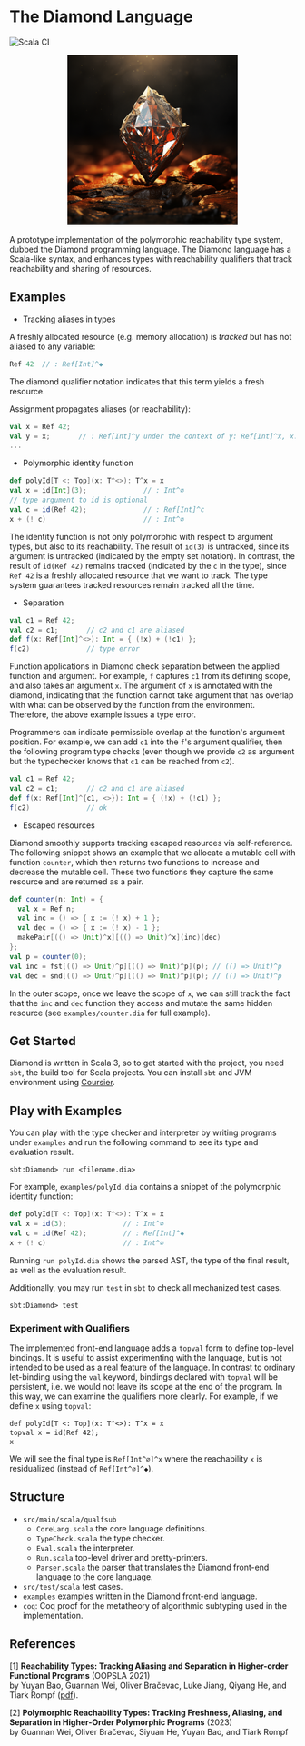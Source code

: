 # The Diamond Language

![Scala CI](https://github.com/Kraks/Diamond-lang/actions/workflows/scala.yml/badge.svg)

<p align="center">
<img src="rusty_diamond.png?raw=true" alt="A rusty diamond by Midjourney" width="300px" height="300px"/>
</p>

A prototype implementation of the polymorphic reachability type system, dubbed
the Diamond programming language.  The Diamond language has a Scala-like
syntax, and enhances types with reachability qualifiers that track
reachability and sharing of resources.

## Examples

- Tracking aliases in types

A freshly allocated resource (e.g. memory allocation) is _tracked_ but has not
aliased to any variable:
```scala
Ref 42  // : Ref[Int]^◆
```
The diamond qualifier notation indicates that this term yields a fresh resource.

Assignment propagates aliases (or reachability):

```scala
val x = Ref 42;
val y = x;       // : Ref[Int]^y under the context of y: Ref[Int]^x, x: Ref[Int]^◆
...
```

- Polymorphic identity function

```scala
def polyId[T <: Top](x: T^<>): T^x = x
val x = id[Int](3);              // : Int^∅
// type argument to id is optional
val c = id(Ref 42);              // : Ref[Int]^c
x + (! c)                        // : Int^∅
```

The identity function is not only polymorphic with respect to argument types, but also
to its reachability.
The result of `id(3)` is untracked, since its argument is untracked (indicated
by the empty set notation).
In contrast, the result of `id(Ref 42)` remains tracked (indicated by the `c`
in the type), since `Ref 42` is a freshly allocated resource that we want to
track.
The type system guarantees tracked resources remain tracked all the time.

- Separation

``` scala
val c1 = Ref 42;
val c2 = c1;       // c2 and c1 are aliased
def f(x: Ref[Int]^<>): Int = { (!x) + (!c1) };
f(c2)              // type error
```

Function applications in Diamond check separation between the applied function and argument.
For example, `f` captures `c1` from its defining scope, and also takes an argument `x`.
The argument of `x` is annotated with the diamond, indicating that the function cannot
take argument that has overlap with what can be observed by the function from the environment.
Therefore, the above example issues a type error.

Programmers can indicate permissible overlap at the function's argument position.
For example, we can add `c1` into the `f`'s argument qualifier, then the following
program type checks (even though we provide `c2` as argument but the typechecker knows
that `c1` can be reached from `c2`).

``` scala
val c1 = Ref 42;
val c2 = c1;       // c2 and c1 are aliased
def f(x: Ref[Int]^{c1, <>}): Int = { (!x) + (!c1) };
f(c2)              // ok
```

- Escaped resources

Diamond smoothly supports tracking escaped resources via self-reference.
The following snippet shows an example that we allocate
a mutable cell with function `counter`, which then returns
two functions to increase and decrease the mutable cell.
These two functions they capture the same resource and are
returned as a pair.

```scala
def counter(n: Int) = {
  val x = Ref n;
  val inc = () => { x := (! x) + 1 };
  val dec = () => { x := (! x) - 1 };
  makePair[(() => Unit)^x][(() => Unit)^x](inc)(dec)
};
val p = counter(0);
val inc = fst[(() => Unit)^p][(() => Unit)^p](p); // (() => Unit)^p
val dec = snd[(() => Unit)^p][(() => Unit)^p](p); // (() => Unit)^p
```

In the outer scope, once we leave the scope of `x`, we can still track
the fact that the `inc` and `dec` function they access and mutate the same
hidden resource (see `examples/counter.dia` for full example).

## Get Started

Diamond is written in Scala 3, so to get started with the project, you need
`sbt`, the build tool for Scala projects.  You can install `sbt` and JVM
environment using [Coursier](https://get-coursier.io/docs/cli-installation).

## Play with Examples

You can play with the type checker and interpreter by writing programs under `examples` and run
the following command to see its type and evaluation result.

```
sbt:Diamond> run <filename.dia>
```

For example, `examples/polyId.dia` contains a snippet of the polymorphic identity function:

```scala
def polyId[T <: Top](x: T^<>): T^x = x
val x = id(3);              // : Int^∅
val c = id(Ref 42);         // : Ref[Int]^◆
x + (! c)                   // : Int^∅
```

Running `run polyId.dia` shows the parsed AST, the type of the final result, as
well as the evaluation result.

Additionally, you may run `test` in `sbt` to check all mechanized test cases.

```
sbt:Diamond> test
```

### Experiment with Qualifiers

The implemented front-end language adds a `topval` form to define top-level
bindings.
It is useful to assist experimenting with the language, but is not intended to
be used as a real feature of the language.
In contrast to ordinary let-binding using the `val` keyword, bindings declared
with `topval` will be persistent, i.e. we would not leave its scope at the end
of the program.  In this way, we can examine the qualifiers more clearly.
For example, if we define `x` using `topval`:

```
def polyId[T <: Top](x: T^<>): T^x = x
topval x = id(Ref 42);
x
```

We will see the final type is `Ref[Int^∅]^x` where the reachability `x` is residualized
(instead of `Ref[Int^∅]^◆`).

## Structure

- `src/main/scala/qualfsub`
    * `CoreLang.scala` the core language definitions.
    * `TypeCheck.scala` the type checker.
    * `Eval.scala` the interpreter.
    * `Run.scala` top-level driver and pretty-printers.
    * `Parser.scala` the parser that translates the Diamond front-end language to the core language.
- `src/test/scala` test cases.
- `examples` examples written in the Diamond front-end language.
- `coq`: Coq proof for the metatheory of algorithmic subtyping used in the implementation.

## References

[1] **Reachability Types: Tracking Aliasing and Separation in Higher-order Functional Programs** (OOPSLA 2021)</br>
by Yuyan Bao, Guannan Wei, Oliver Bračevac, Luke Jiang, Qiyang He, and Tiark Rompf
([pdf](https://dl.acm.org/doi/10.1145/3485516)).

[2] **Polymorphic Reachability Types: Tracking Freshness, Aliasing, and Separation in Higher-Order Polymorphic Programs** (2023)</br>
by Guannan Wei, Oliver Bračevac, Siyuan He, Yuyan Bao, and Tiark Rompf
